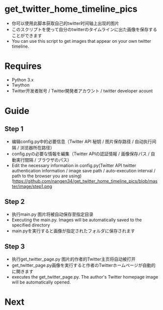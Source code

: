 # get_twitter_home_timeline_pics

* 你可以使用此脚本获取自己的twitter时间轴上出现的图片
* このスクリプトを使って自分のtwitterのタイムラインに出た画像を保存することができます
* You can use this script to get images that appear on your own twitter timeline.

# Requires
* Python 3.x
* Twython
* Twitter开发者账号 / Twitter開発者アカウント / twitter developer acount

# Guide
## Step 1
* 编辑config.py中的必要信息（Twitter API 秘钥 / 图片保存路径 / 自动执行间隔 / 浏览器所在路径）
* config.pyの必要な情報を編集（Twitter APIの認証情報 / 画像保存パス / 自動実行間隔 / ブラウザのパス）
* Edit the necessary information in config.py(Twitter API twitter authentication information / image save path / auto-execution interval / path to the browser you are using)
!https://github.com/nangen34/get_twitter_home_timeline_pics/blob/master/image/step1.png

## Step 2
* 执行main.py 图片将被自动保存至指定目录
* Executing the main.py. Images will be automatically saved to the specified directory
* main.pyを実行すると画像が指定されたフォルダに保存されます

## Step 3
* 执行get_twitter_page.py 图片的作者的Twitter主页将自动被打开
* get_twitter_page.py画像を実行すると作者のTwitterホームページが自動的に開きます
* executes the get_twitter_page.py. The author's Twitter homepage image will be automatically opened.

# Next
